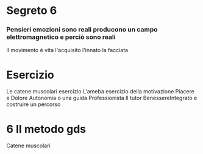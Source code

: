 


# Segreto 6
### Pensieri emozioni sono reali producono un campo elettromagnetico e perciò sono reali
Il movimento è vita l'acquisito l'innato la facciata

# Esercizio
Le catene muscolari esercizio
L'ameba esercizio della motivazione
Piacere e Dolore 
Autonomia o una guida Professionista 
Il tutor BenessereIntegrato e costruire un percorso

# 6 Il metodo gds

Catene muscolari


  
<!--stackedit_data:
eyJoaXN0b3J5IjpbNjE3NjgwNzcxLC0yMDU0MjMyMjA1LDIxOD
U2NzQ2NywtMzMzODEzNTEzXX0=
-->